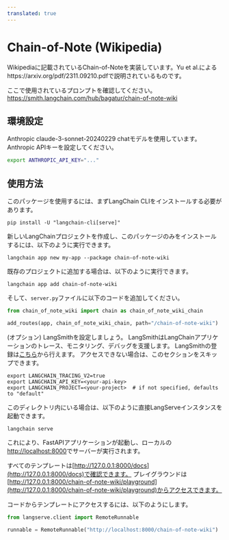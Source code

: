 ```yaml
---
translated: true
---
```


# Chain-of-Note (Wikipedia)

Wikipediaに記載されているChain-of-Noteを実装しています。Yu et al.によるhttps://arxiv.org/pdf/2311.09210.pdfで説明されているものです。

ここで使用されているプロンプトを確認してください。https://smith.langchain.com/hub/bagatur/chain-of-note-wiki

## 環境設定

Anthropic claude-3-sonnet-20240229 chatモデルを使用しています。Anthropic APIキーを設定してください。

```bash
export ANTHROPIC_API_KEY="..."
```

## 使用方法

このパッケージを使用するには、まずLangChain CLIをインストールする必要があります。

```shell
pip install -U "langchain-cli[serve]"
```

新しいLangChainプロジェクトを作成し、このパッケージのみをインストールするには、以下のように実行できます。

```shell
langchain app new my-app --package chain-of-note-wiki
```

既存のプロジェクトに追加する場合は、以下のように実行できます。

```shell
langchain app add chain-of-note-wiki
```

そして、`server.py`ファイルに以下のコードを追加してください。

```python
from chain_of_note_wiki import chain as chain_of_note_wiki_chain

add_routes(app, chain_of_note_wiki_chain, path="/chain-of-note-wiki")
```

(オプション) LangSmithを設定しましょう。
LangSmithはLangChainアプリケーションのトレース、モニタリング、デバッグを支援します。
LangSmithの登録は[こちら](https://smith.langchain.com/)から行えます。
アクセスできない場合は、このセクションをスキップできます。

```shell
export LANGCHAIN_TRACING_V2=true
export LANGCHAIN_API_KEY=<your-api-key>
export LANGCHAIN_PROJECT=<your-project>  # if not specified, defaults to "default"
```

このディレクトリ内にいる場合は、以下のように直接LangServeインスタンスを起動できます。

```shell
langchain serve
```

これにより、FastAPIアプリケーションが起動し、ローカルの[http://localhost:8000](http://localhost:8000)でサーバーが実行されます。

すべてのテンプレートは[http://127.0.0.1:8000/docs](http://127.0.0.1:8000/docs)で確認できます。
プレイグラウンドは[http://127.0.0.1:8000/chain-of-note-wiki/playground](http://127.0.0.1:8000/chain-of-note-wiki/playground)からアクセスできます。

コードからテンプレートにアクセスするには、以下のようにします。

```python
from langserve.client import RemoteRunnable

runnable = RemoteRunnable("http://localhost:8000/chain-of-note-wiki")
```
